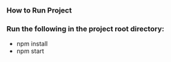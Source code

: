### How to Run Project

### Run the following in the project root directory:

- npm install
- npm start